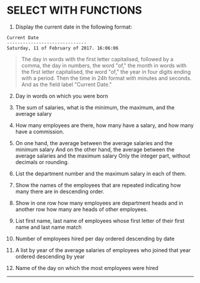 
# SELECT WITH FUNCTIONS

1. Display the current date in the following format:
```
Current Date
------------------------------
Saturday, 11 of February of 2017. 16:06:06
```
> The day in words with the first letter capitalised, followed by a comma, the day in numbers,
> the word "of," the month in words with the first letter capitalised, the word "of," the year in four digits
> ending with a period. Then the time in 24h format with minutes and seconds.
> And as the field label "Current Date."

2. Day in words on which you were born

3. The sum of salaries, what is the minimum, the maximum, and the average salary

4. How many employees are there, how many have a salary, and how many have a commission.

5. On one hand, the average between the average salaries and the minimum salary
And on the other hand, the average between the average salaries and the maximum salary
Only the integer part, without decimals or rounding.

6. List the department number and the maximum salary in each of them.

7. Show the names of the employees that are repeated indicating how many there are
in descending order.

8. Show in one row how many employees are department heads
and in another row how many are heads of other employees.

9. List first name, last name of employees whose
first letter of their first name and last name match

10. Number of employees hired per day
ordered descending by date

11. A list by year of the average salaries
of employees who joined that year
ordered descending by year

12. Name of the day on which the most employees
were hired

---